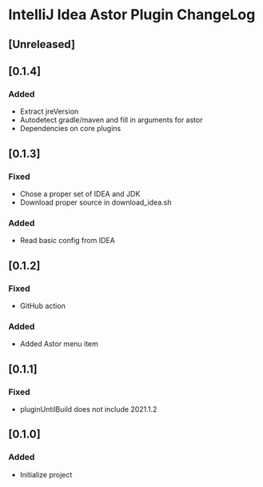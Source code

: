 <!-- Keep a Changelog guide -> https://keepachangelog.com -->

# IntelliJ Idea Astor Plugin ChangeLog

## [Unreleased]
## [0.1.4]
### Added
- Extract jreVersion
- Autodetect gradle/maven and fill in arguments for astor
- Dependencies on core plugins

## [0.1.3]
### Fixed
- Chose a proper set of IDEA and JDK
- Download proper source in download_idea.sh

### Added
- Read basic config from IDEA

## [0.1.2]
### Fixed
- GitHub action
### Added
- Added Astor menu item

## [0.1.1]
### Fixed
- pluginUntilBuild does not include 2021.1.2

## [0.1.0]
### Added
- Initialize project


